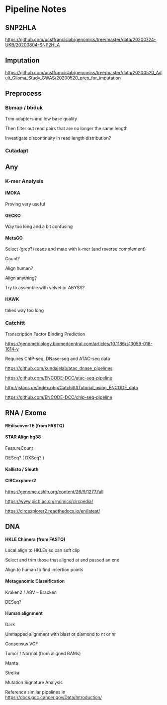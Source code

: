 
#	Pipeline Notes


##	SNP2HLA 

https://github.com/ucsffrancislab/genomics/tree/master/data/20200724-UKB/20200804-SNP2HLA 

##	Imputation 

https://github.com/ucsffrancislab/genomics/tree/master/data/20200520_Adult_Glioma_Study_GWAS/20200520_prep_for_imputation 

##	Preprocess 

###	Bbmap / bbduk  

Trim adapters and low base quality 

Then filter out read pairs that are no longer the same length 

Investigate discontinuity in read length distribution? 

###	Cutadapt 
 

##	Any 

###	K-mer Analysis 

####	IMOKA 

Proving very useful 

####	GECKO 

Way too long and a bit confusing 

####	MetaGO 

Select (grep?) reads and mate with k-mer (and reverse complement) 

Count? 

Align human? 

Align anything? 

Try to assemble with velvet or ABYSS? 

####	HAWK  

takes way too long 

###	Catchitt 

Transcription Factor Binding Prediction 

https://genomebiology.biomedcentral.com/articles/10.1186/s13059-018-1614-y 

Requires ChIP-seq, DNase-seq and ATAC-seq data 

https://github.com/kundajelab/atac_dnase_pipelines 

https://github.com/ENCODE-DCC/atac-seq-pipeline 

http://jstacs.de/index.php/Catchitt#Tutorial_using_ENCODE_data 

https://github.com/ENCODE-DCC/chip-seq-pipeline 

 

##	RNA / Exome 

####	REdiscoverTE (from FASTQ)  

####	STAR Align hg38 

FeatureCount 

DESeq? ( DXSeq? ) 

####	Kallisto / Sleuth 

####	CIRCexplorer2 

https://genome.cshlp.org/content/26/9/1277.full 

https://www.picb.ac.cn/rnomics/circpedia/ 

https://circexplorer2.readthedocs.io/en/latest/ 

 

##	DNA 

####	HKLE Chimera (from FASTQ) 

Local align to HKLEs so can soft clip 

Select and trim those that aligned at and passed an end 

Align to human to find insertion points 

####	Metagenomic Classification 

Kraken2 / ABV – Bracken 

DESeq? 

####	Human alignment 

Dark 

Unmapped alignment with blast or diamond to nt or nr 

Consensus VCF 

Tumor / Normal (from aligned BAMs) 

Manta 

Strelka 

Mutation Signature Analysis 




Reference similar pipelines in https://docs.gdc.cancer.gov/Data/Introduction/ 


